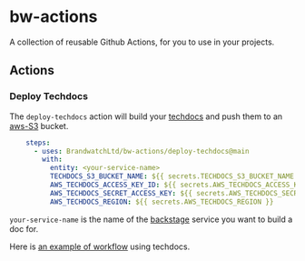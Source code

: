# bw-actions
A collection of reusable Github Actions, for you to use in your projects.

## Actions

### Deploy Techdocs

The `deploy-techdocs` action will build your [techdocs](https://brandwatch.dev/docs/default/component/techdocs) and push them to an [aws-S3](https://aws.amazon.com/s3/) bucket.

```yaml
    steps:
      - uses: BrandwatchLtd/bw-actions/deploy-techdocs@main
        with:
          entity: <your-service-name>
          TECHDOCS_S3_BUCKET_NAME: ${{ secrets.TECHDOCS_S3_BUCKET_NAME }}
          AWS_TECHDOCS_ACCESS_KEY_ID: ${{ secrets.AWS_TECHDOCS_ACCESS_KEY_ID }}
          AWS_TECHDOCS_SECRET_ACCESS_KEY: ${{ secrets.AWS_TECHDOCS_SECRET_ACCESS_KEY }}
          AWS_TECHDOCS_REGION: ${{ secrets.AWS_TECHDOCS_REGION }}
```

`your-service-name` is the name of the [backstage](https://github.com/BrandwatchLtd/katalog/tree/main/services) service you want to build a doc for.

Here is [an example of workflow](https://github.com/BrandwatchLtd/WebappService/blob/main/.github/workflows/techdocs.yml) using techdocs.

